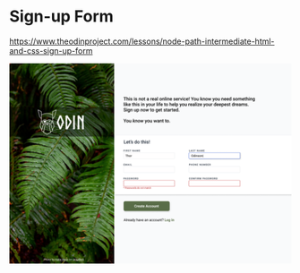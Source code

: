 # Sign-up Form
https://www.theodinproject.com/lessons/node-path-intermediate-html-and-css-sign-up-form

<img src="https://github.com/jcmpdx/signupform/blob/main/sign-up-form-mockup.png" height="auto" width="800px" >
